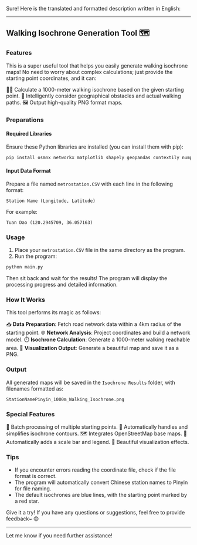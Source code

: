 Sure! Here is the translated and formatted description written in English:

---

## Walking Isochrone Generation Tool 🗺️

### Features
This is a super useful tool that helps you easily generate walking isochrone maps! No need to worry about complex calculations; just provide the starting point coordinates, and it can:

🏃‍♀️ Calculate a 1000-meter walking isochrone based on the given starting point.
🧭 Intelligently consider geographical obstacles and actual walking paths.
🖼️ Output high-quality PNG format maps.

### Preparations
#### Required Libraries
Ensure these Python libraries are installed (you can install them with pip):

```sh
pip install osmnx networkx matplotlib shapely geopandas contextily numpy tqdm pandas pypinyin matplotlib-scalebar
```

#### Input Data Format
Prepare a file named `metrostation.CSV` with each line in the following format:

```
Station Name (Longitude, Latitude)
```

For example:

```
Tuan Dao (120.2945709, 36.057163)
```

### Usage
1. Place your `metrostation.CSV` file in the same directory as the program.
2. Run the program:

```sh
python main.py
```

Then sit back and wait for the results! The program will display the processing progress and detailed information.

### How It Works
This tool performs its magic as follows:

📥 **Data Preparation**: Fetch road network data within a 4km radius of the starting point.
🌐 **Network Analysis**: Project coordinates and build a network model.
⏱️ **Isochrone Calculation**: Generate a 1000-meter walking reachable area.
🎨 **Visualization Output**: Generate a beautiful map and save it as a PNG.

### Output
All generated maps will be saved in the `Isochrone Results` folder, with filenames formatted as:

```
StationNamePinyin_1000m_Walking_Isochrone.png
```

### Special Features
🔄 Batch processing of multiple starting points.
🧩 Automatically handles and simplifies isochrone contours.
🗺️ Integrates OpenStreetMap base maps.
📏 Automatically adds a scale bar and legend.
🌈 Beautiful visualization effects.

### Tips
- If you encounter errors reading the coordinate file, check if the file format is correct.
- The program will automatically convert Chinese station names to Pinyin for file naming.
- The default isochrones are blue lines, with the starting point marked by a red star.

Give it a try! If you have any questions or suggestions, feel free to provide feedback~ 😊

---

Let me know if you need further assistance!

